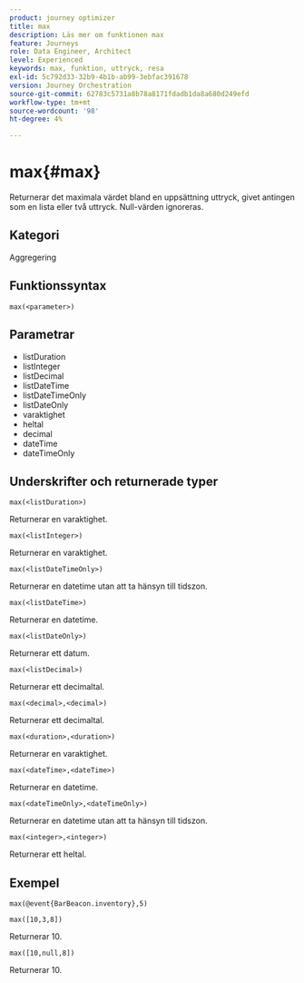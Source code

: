 ```yaml
---
product: journey optimizer
title: max
description: Läs mer om funktionen max
feature: Journeys
role: Data Engineer, Architect
level: Experienced
keywords: max, funktion, uttryck, resa
exl-id: 5c792d33-32b9-4b1b-ab99-3ebfac391678
version: Journey Orchestration
source-git-commit: 62783c5731a8b78a8171fdadb1da8a680d249efd
workflow-type: tm+mt
source-wordcount: '98'
ht-degree: 4%

---
```


# max{#max}

Returnerar det maximala värdet bland en uppsättning uttryck, givet antingen som en lista eller två uttryck. Null-värden ignoreras.

## Kategori

Aggregering

## Funktionssyntax

`max(<parameter>)`

## Parametrar

* listDuration
* listInteger
* listDecimal
* listDateTime
* listDateTimeOnly
* listDateOnly
* varaktighet
* heltal
* decimal
* dateTime
* dateTimeOnly

## Underskrifter och returnerade typer

`max(<listDuration>)`

Returnerar en varaktighet.

`max(<listInteger>)`

Returnerar en varaktighet.

`max(<listDateTimeOnly>)`

Returnerar en datetime utan att ta hänsyn till tidszon.

`max(<listDateTime>)`

Returnerar en datetime.

`max(<listDateOnly>)`

Returnerar ett datum.

`max(<listDecimal>)`

Returnerar ett decimaltal.

`max(<decimal>,<decimal>)`

Returnerar ett decimaltal.

`max(<duration>,<duration>)`

Returnerar en varaktighet.

`max(<dateTime>,<dateTime>)`

Returnerar en datetime.

`max(<dateTimeOnly>,<dateTimeOnly>)`

Returnerar en datetime utan att ta hänsyn till tidszon.

`max(<integer>,<integer>)`

Returnerar ett heltal.

## Exempel

`max(@event{BarBeacon.inventory},5)`

`max([10,3,8])`

Returnerar 10.

`max([10,null,8])`

Returnerar 10.
